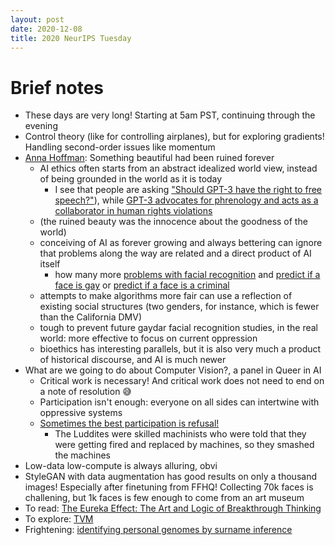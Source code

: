 ```yaml
---
layout: post
date: 2020-12-08
title: 2020 NeurIPS Tuesday
---
```


# Brief notes

* These days are very long! Starting at 5am PST, continuing through the evening
* Control theory (like for controlling airplanes), but for exploring gradients! Handling second-order issues like momentum
* [Anna Hoffman](https://www.annaeveryday.com/): Something beautiful had been ruined forever
  * AI ethics often starts from an abstract idealized world view, instead of being grounded in the world as it is today
    * I see that people are asking ["Should GPT-3 have the right to free speech?"](https://coling2020.org/pages/programme)), while [GPT-3 advocates for phrenology and acts as a collaborator in human rights violations](/2020/10/02/gpt-3-unlearning.html)
  * (the ruined beauty was the innocence about the goodness of the world)
  * conceiving of AI as forever growing and always bettering can ignore that problems along the way are related and a direct product of AI itself
    * how many more [problems with facial recognition](https://www.rottentomatoes.com/m/coded_bias) and [predict if a face is gay](https://www.theregister.com/2019/03/05/ai_gaydar/) or [predict if a face is a criminal](https://www.aclu.org/blog/privacy-technology/surveillance-technologies/amazons-face-recognition-falsely-matched-28)
  * attempts to make algorithms more fair can use a reflection of existing social structures (two genders, for instance, which is fewer than the California DMV)
  * tough to prevent future gaydar facial recognition studies, in the real world: more effective to focus on current oppression
  * bioethics has interesting parallels, but it is also very much a product of historical discourse, and AI is much newer
* What are we going to do about Computer Vision?, a panel in Queer in AI
  * Critical work is necessary! And critical work does not need to end on a note of resolution 😅
  * Participation isn't enough: everyone on all sides can intertwine with oppressive systems
  * [Sometimes the best participation is refusal!](https://afog.berkeley.edu/programs/the-refusal-conference)
    * The Luddites were skilled machinists who were told that they were getting fired and replaced by machines, so they smashed the machines
* Low-data low-compute is always alluring, obvi
* StyleGAN with data augmentation has good results on only a thousand images! Especially after finetuning from FFHQ! Collecting 70k faces is challening, but 1k faces is few enough to come from an art museum
* To read: [The Eureka Effect: The Art and Logic of Breakthrough Thinking](https://www.amazon.com/Eureka-Effect-Logic-Breakthrough-Thinking/dp/0393322556)
* To explore: [TVM](https://tvm.apache.org/)
* Frightening: [identifying personal genomes by surname inference](https://science.sciencemag.org/content/339/6117/321)
